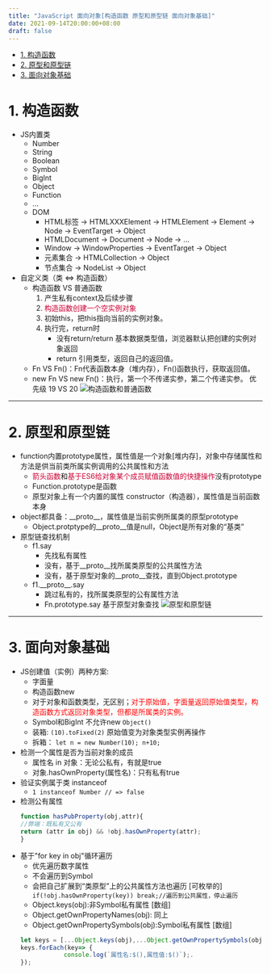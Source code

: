 ```yaml
---
title: "JavaScript 面向对象[构造函数 原型和原型链 面向对象基础]"
date: 2021-09-14T20:00:00+08:00
draft: false
---
```

- [1. 构造函数](#1-构造函数)
- [2. 原型和原型链](#2-原型和原型链)
- [3. 面向对象基础](#3-面向对象基础)

# 1. 构造函数

- JS内置类
  - Number
  - String
  - Boolean
  - Symbol
  - BigInt
  - Object
  - Function
  - ...
  - DOM
    - HTML标签 -> HTMLXXXElement -> HTMLElement -> Element -> Node -> EventTarget -> Object
    - HTMLDocument -> Document -> Node -> ...
    - Window -> WindowProperties -> EventTarget -> Object
    - 元素集合 -> HTMLCollection -> Object
    - 节点集合 -> NodeList -> Object
- 自定义类（类 <=> 构造函数）
  - 构造函数 VS 普通函数
    1. 产生私有context及后续步骤
    2. <span style="color:#cc0033">构造函数创建一个空实例对象</span>
    3. 初始this，把this指向当前的实例对象。
    4. 执行完，return时
       - 没有return/return 基本数据类型值，浏览器默认把创建的实例对象返回
       - return 引用类型，返回自己的返回值。
  - Fn VS Fn()：Fn代表函数本身（堆内存），Fn()函数执行，获取返回值。
  - new Fn VS new Fn()：执行，第一个不传递实参，第二个传递实参。 优先级 19 VS 20
![构造函数和普通函数](https://github.com/MarginLon/MarginPostImage/blob/master/%E6%9E%84%E9%80%A0%E5%87%BD%E6%95%B0%E5%92%8C%E6%99%AE%E9%80%9A%E5%87%BD%E6%95%B0%E6%89%A7%E8%A1%8C%E7%9A%84%E5%8C%BA%E5%88%AB.png?raw=true)

---
# 2. 原型和原型链
- function内置prototype属性，属性值是一个对象[堆内存]，对象中存储属性和方法是供当前类所属实例调用的公共属性和方法
  - <span style="color:#cc0033">箭头函数</span>和<span style="color:#cc0033">基于ES6给对象某个成员赋值函数值的快捷操作</span>没有prototype
  - Function.prototype是函数
  - 原型对象上有一个内置的属性 constructor（构造器），属性值是当前函数本身
- object都具备：\_\_proto\_\_，属性值是当前实例所属类的原型prototype
    * Object.protptype的\_\_proto\_\_值是null，Object是所有对象的“基类” 
- 原型链查找机制
    * f1.say
      * 先找私有属性
      * 没有，基于\_\_proto\_\_找所属类原型的公共属性方法
      * 没有，基于原型对象的\_\_proto\_\_查找，直到Object.prototype
    * f1.\_\_proto\_\_.say
      * 跳过私有的，找所属类原型的公有属性方法
      * Fn.prototype.say  基于原型对象查找
![原型和原型链](https://github.com/MarginLon/MarginPostImage/blob/master/%E5%8E%9F%E5%9E%8B%E5%92%8C%E5%8E%9F%E5%9E%8B%E9%93%BE.png?raw=true)

---
# 3. 面向对象基础
+ JS创建值（实例）两种方案: 
  + 字面量
  + 构造函数new 
  + 对于对象和函数类型，无区别；<span style="color:red">对于原始值，字面量返回原始值类型，构造函数方式返回对象类型，但都是所属类的实例。</span> 
  + Symbol和BigInt 不允许new ```Object()``` 
  + 装箱: ```(10).toFixed(2)``` 原始值变为对象类型实例再操作
  + 拆箱： ```let n = new Number(10); n+10;``` 
+ 检测一个属性是否为当前对象的成员
  - 属性名 in 对象：无论公私有，有就是true
  - 对象.hasOwnProperty(属性名)：只有私有true 
+ 验证实例属于类 instanceof 
  + ```1 instanceof Number // => false``` 
+ 检测公有属性
  ```js
  function hasPubProperty(obj,attr){
  //弊端：既私有又公有
  return (attr in obj) && !obj.hasOwnProperty(attr);
  }
  ```
+ 基于"for key in obj"循环遍历 
  + 优先遍历数字属性
  + 不会遍历到Symbol
  + 会把自己扩展到“类原型”上的公共属性方法也遍历 [可枚举的] ```if(!obj.hasOwnProperty(key)) break;//遍历到公共属性，停止遍历```
  + Object.keys(obj):非Symbol私有属性 [数组]
  + Object.getOwnPropertyNames(obj): 同上
  + Object.getOwnPropertySymbols(obj):Symbol私有属性 [数组]
  ```js
  let keys = [...Object.keys(obj),...Object.getOwnPropertySymbols(obj)];
  keys.forEach(key=> {
              console.log(`属性名:$(),属性值:$()`);.
  });
  ```